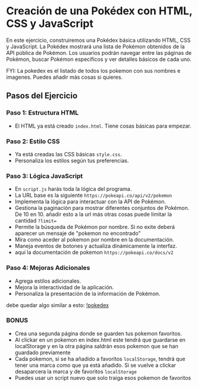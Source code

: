 # Creación de una Pokédex con HTML, CSS y JavaScript

En este ejercicio, construiremos una Pokédex básica utilizando HTML, CSS y JavaScript. La Pokédex mostrará una lista de Pokémon obtenidos de la API pública de Pokémon. Los usuarios podrán navegar entre las páginas de Pokémon, buscar Pokémon específicos y ver detalles básicos de cada uno.

FYI: La pokedex es el listado de todos los pokemon con sus nombres e imagenes. Puedes añadir más cosas si quieres.

## Pasos del Ejercicio

### Paso 1: Estructura HTML
- El HTML ya está creado `index.html`. Tiene cosas básicas para empezar.

### Paso 2: Estilo CSS
- Ya está creadas las CSS básicas `style.css`.
- Personaliza los estilos según tus preferencias.

### Paso 3: Lógica JavaScript
- En `script.js` harás toda la lógica del programa.
- La URL base es la siguiente `https://pokeapi.co/api/v2/pokemon`
- Implementa la lógica para interactuar con la API de Pokémon.
- Gestiona la paginación para mostrar diferentes conjuntos de Pokémon. De 10 en 10. añadir esto a la url más otras cosas puede limitar la cantidad `?limit=`
- Permite la búsqueda de Pokémon por nombre. Si no exite deberá aparecer un mensaje de "pokemon no encontrado"
- Mira como aceder al pokemon por nombre en la documentación.
- Maneja eventos de botones y actualiza dinámicamente la interfaz.
- aquí la documentación de pokemon `https://pokeapi.co/docs/v2`

### Paso 4: Mejoras Adicionales
- Agrega estilos adicionales.
- Mejora la interactividad de la aplicación.
- Personaliza la presentación de la información de Pokémon.

debe quedar algo similar a esto:
[!pokedex](./assets/img/pokedex.png)


### BONUS
- Crea una segunda página donde se guarden tus pokemon favoritos.
- Al clickar en un pokemon en index.html este tendrá que guardarse en localStorage y en la otra página saldrán esos pokemon que se han guardado previamente
- Cada pokemon, si se ha añadido a favoritos `localStorage`, tendrá que tener una marca como que ya está añadido. Si se vuelve a clickar desaparcera la marca y de favoritos `localStorage`
- Puedes usar un script nuevo que solo traiga esos pokemon de favoritos